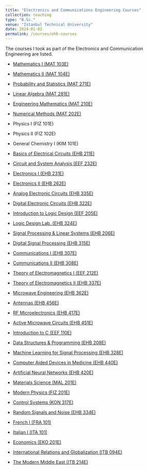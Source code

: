 ```yaml
---
title: "Electronics and Communications Engineering Courses"
collection: teaching
type: "B.Sc."
venue: "Istanbul Technical University"
date: 2024-01-02
permalink: /courses/ehb-courses
---
```

The courses I took as part of the Electronics and Communication Engineering are listed.


* [Mathematics I (MAT 103E)](https://mega.nz/folder/3TZ0BAhZ#ODIV8tvpAg8I-DaFU_txmw)
* [Mathematics II (MAT 104E)](https://mega.nz/folder/PagCSKLC#t1CBd2vGOO95MOSbqsbDLw)
* [Probability and Statistics (MAT 271E)](https://mega.nz/folder/SDJDiYKI#TgcBsAXXyv9XRO9PXDrxOQ)
* [Linear Algebra (MAT 281E)](https://mega.nz/folder/zSwymDyC#Ajjo8xdsPmJU1Cd7FzSpWg)
* [Engineering Mathematics (MAT 210E)](https://mega.nz/folder/7OpHVZ4C#i-cg_am8Ipgs4Q0lAbehcQ)
* [Numerical Methods (MAT 202E)](https://mega.nz/folder/CaBy3QKA#KtEWjH603XImcXCIBkkKFA)
  
* Physics I (FIZ 101E)
* Physics II (FIZ 102E)
* General Chemistry I (KIM 101E)
  
* [Basics of Electrical Circuits (EHB 211E)](https://mega.nz/folder/2KY1HTaD#zna9M00ENa5BoGTjKN4BCQ)
* [Circuit and System Analysis (EEF 232E)](https://mega.nz/folder/LGRWySoD#DyrdUYLYau8N-J9MKMQRpA)
* [Electronics I (EHB 231E)](https://mega.nz/folder/KDARGIwA#TnUUQ0ca8YDEG4fgtvS5mg)
* [Electronics II (EHB 262E)](https://mega.nz/folder/eWQnkA5R#qgrAGKsZtKQc6yFJdPmIFA)
* [Analog Electronic Circuits (EHB 335E)](https://mega.nz/folder/aOJhjILI#CGQqahftYKr8Z6d-5ahYCA)
* [Digital Electronic Circuits (EHB 322E)](https://mega.nz/folder/DPQ03IjB#5AYsg6TstkqvwBtraH0B8A)
* [Introduction to Logic Design (EEF 205E)](https://mega.nz/folder/ebwUHL4L#QniPMQ5x0rvoJ4ZL27OXmg)
* [Logic Design Lab. (EHB 324E)](https://mega.nz/folder/jD5hlb6S#6B3rh8WzcD3SWhqu5J94Zw)
* [Signal Processing & Linear Systems (EHB 206E)](https://mega.nz/folder/nbBRURAL#-A4IaSmfLCnia0sQVirH7Q)
* [Digital Signal Processing (EHB 315E)](https://mega.nz/folder/3G4USRjJ#vf0sWmRIlm7OVu9IfR-Mmw)
* [Communications I (EHB 307E)](https://mega.nz/folder/CDBw1TaJ#T1ukoweS3nAdtnx_gco_oA)
* [Communications II (EHB 308E)](https://mega.nz/folder/CXBHhQDJ#jy1yVS4LxxpDRQo-o5sgtg)
* [Theory of Electromagnetics I (EEF 212E)](https://mega.nz/folder/GXBSUBpL#Wgf2_K_rheAjnYc5JIHgew)
* [Theory of Electromagnetics II (EHB 337E)](https://mega.nz/folder/qSxiSBYQ#S31tFARw388-wQAiTb2WcA)
* [Microwave Engineering (EHB 362E)](https://mega.nz/folder/LD4m1B6I#eewtQ875ojFRf6DsWfdIZQ)
* [Antennas (EHB 456E)](https://mega.nz/folder/qf5DALAJ#Jfu_wsLFdD9axqipxKEUGw)
* [RF Microelectronics (EHB 417E)](https://mega.nz/folder/CSQRTAxS#hqc8qK7FwZhNYesjbN_rxA)
* [Active Microwave Circuits (EHB 451E)](https://mega.nz/folder/PWp3wBKb#kQREuUfuRJYAUK3WPqja3A)

* [Introduction to C (EEF 110E)](https://mega.nz/folder/LOgVRIJZ#6IDHBiKeIzDQyEpNrcqz4w)
* [Data Structures & Programming (EHB 208E)](https://mega.nz/folder/SDhwDQTL#Zd6TPt2wC1HvOZfBgzwLSg)
* [Machine Learning for Signal Processing (EHB 328E)](https://mega.nz/folder/OSYGWayS#5MttErHUjr8eg5swyS41ig)
* [Computer Aided Devices in Medicine (EHB 440E)](https://mega.nz/folder/rehiVJwZ#_SFivM3HhZLe1AvshJm65w)
* [Artificial Neural Networks (EHB 420E)](https://mega.nz/folder/GK5UDAyQ#9yoKxIGzkO459K4s-grSJQ)

* [Materials Science (MAL 201E)](https://mega.nz/folder/KSIVkKYY#pjvxS4wSny5z72SgU87fZg)
* [Modern Physics (FIZ 201E)](https://mega.nz/folder/DWInjDCL#OZwCy0jAyDIO6vBiTJ0LgQ)
* [Control Systems (KON 317E)](https://mega.nz/folder/zKYnmSqL#dt6gqHzzSWBOF8J7ijpNLA)
* [Random Signals and Noise (EHB 334E)](https://mega.nz/folder/yahFnZpS#5l71cgEKykelAVE3oiUfEg)

* [French I (FRA 101)](https://mega.nz/folder/yOY0XCKK#9qw8h-GkPVzsK1iwwJHRIw)
* [Italian I (ITA 101)](https://mega.nz/folder/raIUzbZI#nZI6PZG23WUicAlR4i3KHg)
* [Economics (EKO 201E)](https://mega.nz/folder/eTJimAwb#CrUSO8pdP79-Fth7cO_xuQ)
* [International Relations and Globalization (ITB 094E)](https://mega.nz/folder/uHZwEaKa#SldTjUw0n_46jCeEzzzJug)
* [The Modern Middle East (ITB 214E)](https://mega.nz/folder/HGY0TJzZ#77Tbg4tp4yYMvTHCIDsyOg)
  

  
